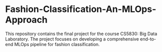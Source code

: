 # Fashion-Classification-An-MLOps-Approach
This repository contains the final project for the course CS5830: Big Data Laboratory. The project focuses on developing a comprehensive end-to-end MLOps pipeline for fashion classification.
